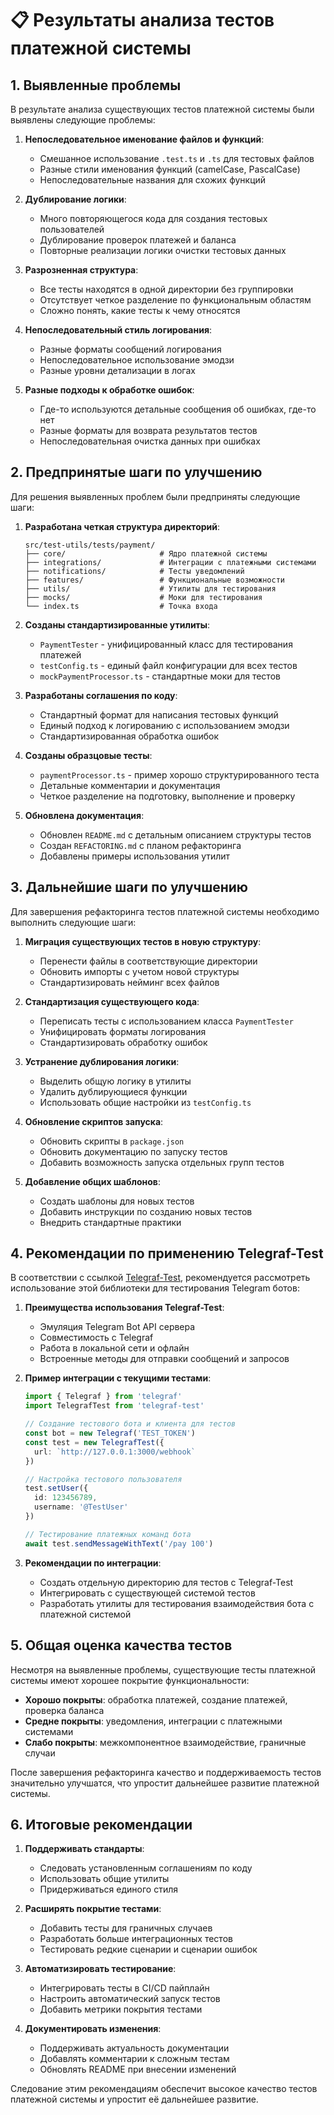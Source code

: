 # 📋 Результаты анализа тестов платежной системы

## 1. Выявленные проблемы

В результате анализа существующих тестов платежной системы были выявлены следующие проблемы:

1. **Непоследовательное именование файлов и функций**:
   - Смешанное использование `.test.ts` и `.ts` для тестовых файлов
   - Разные стили именования функций (camelCase, PascalCase)
   - Непоследовательные названия для схожих функций

2. **Дублирование логики**:
   - Много повторяющегося кода для создания тестовых пользователей
   - Дублирование проверок платежей и баланса
   - Повторные реализации логики очистки тестовых данных

3. **Разрозненная структура**:
   - Все тесты находятся в одной директории без группировки
   - Отсутствует четкое разделение по функциональным областям
   - Сложно понять, какие тесты к чему относятся

4. **Непоследовательный стиль логирования**:
   - Разные форматы сообщений логирования
   - Непоследовательное использование эмодзи
   - Разные уровни детализации в логах

5. **Разные подходы к обработке ошибок**:
   - Где-то используются детальные сообщения об ошибках, где-то нет
   - Разные форматы для возврата результатов тестов
   - Непоследовательная очистка данных при ошибках

## 2. Предпринятые шаги по улучшению

Для решения выявленных проблем были предприняты следующие шаги:

1. **Разработана четкая структура директорий**:
   ```
   src/test-utils/tests/payment/
   ├── core/                     # Ядро платежной системы
   ├── integrations/             # Интеграции с платежными системами
   ├── notifications/            # Тесты уведомлений
   ├── features/                 # Функциональные возможности
   ├── utils/                    # Утилиты для тестирования
   ├── mocks/                    # Моки для тестирования
   └── index.ts                  # Точка входа
   ```

2. **Созданы стандартизированные утилиты**:
   - `PaymentTester` - унифицированный класс для тестирования платежей
   - `testConfig.ts` - единый файл конфигурации для всех тестов
   - `mockPaymentProcessor.ts` - стандартные моки для тестов

3. **Разработаны соглашения по коду**:
   - Стандартный формат для написания тестовых функций
   - Единый подход к логированию с использованием эмодзи
   - Стандартизированная обработка ошибок

4. **Созданы образцовые тесты**:
   - `paymentProcessor.ts` - пример хорошо структурированного теста
   - Детальные комментарии и документация
   - Четкое разделение на подготовку, выполнение и проверку

5. **Обновлена документация**:
   - Обновлен `README.md` с детальным описанием структуры тестов
   - Создан `REFACTORING.md` с планом рефакторинга
   - Добавлены примеры использования утилит

## 3. Дальнейшие шаги по улучшению

Для завершения рефакторинга тестов платежной системы необходимо выполнить следующие шаги:

1. **Миграция существующих тестов в новую структуру**:
   - Перенести файлы в соответствующие директории
   - Обновить импорты с учетом новой структуры
   - Стандартизировать нейминг всех файлов

2. **Стандартизация существующего кода**:
   - Переписать тесты с использованием класса `PaymentTester`
   - Унифицировать форматы логирования
   - Стандартизировать обработку ошибок

3. **Устранение дублирования логики**:
   - Выделить общую логику в утилиты
   - Удалить дублирующиеся функции
   - Использовать общие настройки из `testConfig.ts`

4. **Обновление скриптов запуска**:
   - Обновить скрипты в `package.json`
   - Обновить документацию по запуску тестов
   - Добавить возможность запуска отдельных групп тестов

5. **Добавление общих шаблонов**:
   - Создать шаблоны для новых тестов
   - Добавить инструкции по созданию новых тестов
   - Внедрить стандартные практики

## 4. Рекомендации по применению Telegraf-Test

В соответствии с ссылкой [Telegraf-Test](https://tiagodanin.com/Telegraf-Test/), рекомендуется рассмотреть использование этой библиотеки для тестирования Telegram ботов:

1. **Преимущества использования Telegraf-Test**:
   - Эмуляция Telegram Bot API сервера
   - Совместимость с Telegraf
   - Работа в локальной сети и офлайн
   - Встроенные методы для отправки сообщений и запросов

2. **Пример интеграции с текущими тестами**:
   ```typescript
   import { Telegraf } from 'telegraf'
   import TelegrafTest from 'telegraf-test'
   
   // Создание тестового бота и клиента для тестов
   const bot = new Telegraf('TEST_TOKEN')
   const test = new TelegrafTest({
     url: `http://127.0.0.1:3000/webhook`
   })
   
   // Настройка тестового пользователя
   test.setUser({
     id: 123456789,
     username: '@TestUser'
   })
   
   // Тестирование платежных команд бота
   await test.sendMessageWithText('/pay 100')
   ```

3. **Рекомендации по интеграции**:
   - Создать отдельную директорию для тестов с Telegraf-Test
   - Интегрировать с существующей системой тестов
   - Разработать утилиты для тестирования взаимодействия бота с платежной системой

## 5. Общая оценка качества тестов

Несмотря на выявленные проблемы, существующие тесты платежной системы имеют хорошее покрытие функциональности:

- **Хорошо покрыты**: обработка платежей, создание платежей, проверка баланса
- **Средне покрыты**: уведомления, интеграции с платежными системами
- **Слабо покрыты**: межкомпонентное взаимодействие, граничные случаи

После завершения рефакторинга качество и поддерживаемость тестов значительно улучшатся, что упростит дальнейшее развитие платежной системы.

## 6. Итоговые рекомендации

1. **Поддерживать стандарты**:
   - Следовать установленным соглашениям по коду
   - Использовать общие утилиты
   - Придерживаться единого стиля

2. **Расширять покрытие тестами**:
   - Добавить тесты для граничных случаев
   - Разработать больше интеграционных тестов
   - Тестировать редкие сценарии и сценарии ошибок

3. **Автоматизировать тестирование**:
   - Интегрировать тесты в CI/CD пайплайн
   - Настроить автоматический запуск тестов
   - Добавить метрики покрытия тестами

4. **Документировать изменения**:
   - Поддерживать актуальность документации
   - Добавлять комментарии к сложным тестам
   - Обновлять README при внесении изменений

Следование этим рекомендациям обеспечит высокое качество тестов платежной системы и упростит её дальнейшее развитие. 